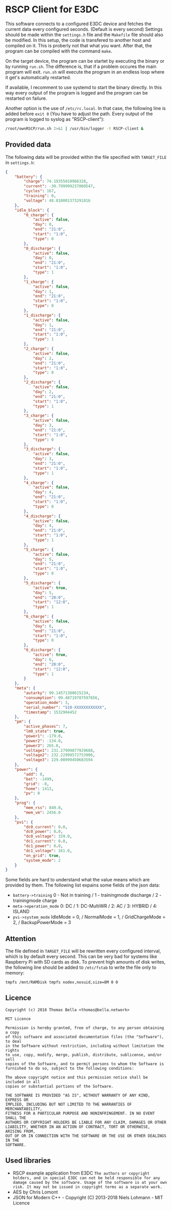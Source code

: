 # RSCP Client for E3DC

This software connects to a configured E3DC device and fetches the current data every configured seconds. (Default is every second)
Settings should be made within the `settings.h` file and the `Makefile` file should also be modified. In this setup, the code is transfered to another host and compiled on it. This is proberly not that what you want.
After that, the program can be compiled with the command `make`.

On the target device, the program can be startet by executing the binary or by running `run.sh`.
The difference is, that if a problem occures the main program will exit. `run.sh` will execute the program in an endless loop where it get's automatically restarted.

If available, I recomment to use systemd to start the binary directly. In this way every output of the program is logged and the program can be restarted on failure.

Another option is the use of `/etc/rc.local`. In that case, the following line is added before `exit 0` (You have to adjust the path. Every output of the program is logged to syslog as "RSCP-client"):

```bash
/root/ownRSCP/run.sh 2>&1 | /usr/bin/logger -t RSCP-client &
```

## Provided data

The following data will be provided within the file specified with `TARGET_FILE` in `settings.h`:

```json
{
    "battery": {
        "charge": 74.19355010986328,
        "current": -30.799999237060547,
        "cycles": 167,
        "training": 0,
        "voltage": 48.810001373291016
    },
    "idle_block": {
        "0_charge": {
            "active": false,
            "day": 0,
            "end": "21:0",
            "start": "1:0",
            "type": 0
        },
        "0_discharge": {
            "active": false,
            "day": 0,
            "end": "21:0",
            "start": "1:0",
            "type": 1
        },
        "1_charge": {
            "active": false,
            "day": 1,
            "end": "21:0",
            "start": "1:0",
            "type": 0
        },
        "1_discharge": {
            "active": false,
            "day": 1,
            "end": "21:0",
            "start": "1:0",
            "type": 1
        },
        "2_charge": {
            "active": false,
            "day": 2,
            "end": "21:0",
            "start": "1:0",
            "type": 0
        },
        "2_discharge": {
            "active": false,
            "day": 2,
            "end": "21:0",
            "start": "1:0",
            "type": 1
        },
        "3_charge": {
            "active": false,
            "day": 3,
            "end": "21:0",
            "start": "1:0",
            "type": 0
        },
        "3_discharge": {
            "active": false,
            "day": 3,
            "end": "21:0",
            "start": "1:0",
            "type": 1
        },
        "4_charge": {
            "active": false,
            "day": 4,
            "end": "21:0",
            "start": "1:0",
            "type": 0
        },
        "4_discharge": {
            "active": false,
            "day": 4,
            "end": "21:0",
            "start": "1:0",
            "type": 1
        },
        "5_charge": {
            "active": false,
            "day": 5,
            "end": "21:0",
            "start": "1:0",
            "type": 0
        },
        "5_discharge": {
            "active": true,
            "day": 5,
            "end": "20:0",
            "start": "12:0",
            "type": 1
        },
        "6_charge": {
            "active": false,
            "day": 6,
            "end": "21:0",
            "start": "1:0",
            "type": 0
        },
        "6_discharge": {
            "active": true,
            "day": 6,
            "end": "20:0",
            "start": "12:0",
            "type": 1
        }
    },
    "meta": {
        "autarky": 99.14571380615234,
        "consumption": 99.48719787597656,
        "operation_mode": 3,
        "serial_number": "S10-XXXXXXXXXXXX",
        "timestamp": 1532904452
    },
    "pm": {
        "active_phases": 7,
        "lm0_state": true,
        "power1": -179.0,
        "power2": -134.0,
        "power3": 265.0,
        "voltage1": 231.27999877929688,
        "voltage2": 232.22999572753906,
        "voltage3": 229.00999450683594
    },
    "power": {
        "add": 0,
        "bat": -1499,
        "grid": -8,
        "home": 1413,
        "pv": 0
    },
    "prog": {
        "mem_rss": 840.0,
        "mem_vm": 2456.0
    },
    "pvi": {
        "dc0_current": 0.0,
        "dc0_power": 0.0,
        "dc0_voltage": 159.0,
        "dc1_current": 0.0,
        "dc1_power": 0.0,
        "dc1_voltage": 161.0,
        "on_grid": true,
        "system_mode": 2
    }
}
```

Some fields are hard to understand what the value means which are provided by them. The following list expains some fields of the json data:

- `battery->training` 0 - Not in training / 1 - trainingmode discharge / 2 - trainingmode charge
- `meta->operation_mode` 0: DC / 1: DC-MultiWR / 2: AC / 3: HYBRID / 4: ISLAND
- `pvi->system_mode` IdleMode = 0, / NormalMode = 1, / GridChargeMode = 2, / BackupPowerMode = 3

## Attention

The file defined in `TARGET_FILE` will be rewritten every configured interval, which is by default every second. This can be very bad for systems like Raspberry Pi with SD cards as disk. To prevent high amounts of disk writes, the following line should be added to `/etc/fstab` to write the file only to memory:

```
tmpfs /mnt/RAMDisk tmpfs nodev,nosuid,size=8M 0 0
```

## Licence

```
Copyright (c) 2018 Thomas Bella <thomas@bella.network>

MIT Licence

Permission is hereby granted, free of charge, to any person obtaining a copy
of this software and associated documentation files (the "Software"), to deal
in the Software without restriction, including without limitation the rights
to use, copy, modify, merge, publish, distribute, sublicense, and/or sell
copies of the Software, and to permit persons to whom the Software is
furnished to do so, subject to the following conditions:

The above copyright notice and this permission notice shall be included in all
copies or substantial portions of the Software.

THE SOFTWARE IS PROVIDED "AS IS", WITHOUT WARRANTY OF ANY KIND, EXPRESS OR
IMPLIED, INCLUDING BUT NOT LIMITED TO THE WARRANTIES OF MERCHANTABILITY,
FITNESS FOR A PARTICULAR PURPOSE AND NONINFRINGEMENT. IN NO EVENT SHALL THE
AUTHORS OR COPYRIGHT HOLDERS BE LIABLE FOR ANY CLAIM, DAMAGES OR OTHER
LIABILITY, WHETHER IN AN ACTION OF CONTRACT, TORT OR OTHERWISE, ARISING FROM,
OUT OF OR IN CONNECTION WITH THE SOFTWARE OR THE USE OR OTHER DEALINGS IN THE
SOFTWARE.
```

## Used libraries

- RSCP example application from E3DC
  `The authors or copyright holders, and in special E3DC can not be held responsible for any damage caused by the software. Usage of the software is at your own risk. It may not be issued in copyright terms as a separate work.`
- AES by Chris Lomont
- JSON for Modern C++ - Copyright (C) 2013-2018 Niels Lohmann - MIT Licence
